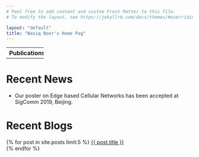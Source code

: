```yaml
---
# Feel free to add content and custom Front Matter to this file.
# To modify the layout, see https://jekyllrb.com/docs/themes/#overriding-theme-defaults

layout: "default"
title: "Wasiq Noor's Home Pag"
---
```


<!-- Horizontal table for menu -->
<table style="width: 20%;">
  <tr>
    <th>Publications</th>
    <th>Blogs</th>
    <th>Books</th>
    <th><a href="assets/Wasiq_CV.pdf">CV</a></th>
  </tr>
</table>


<!-- Recent News -->
<h1>Recent News</h1>
<ul>
  <li>Our poster on Edge based Cellular Networks has been accepted at SigComm 2019, Beijing.</li>
</ul>

<h1>Recent Blogs</h1>
{% for post in site.posts limit:5 %}
<a href="{{ post.url }}">{{ post.title }}</a> <br>
{% endfor %}